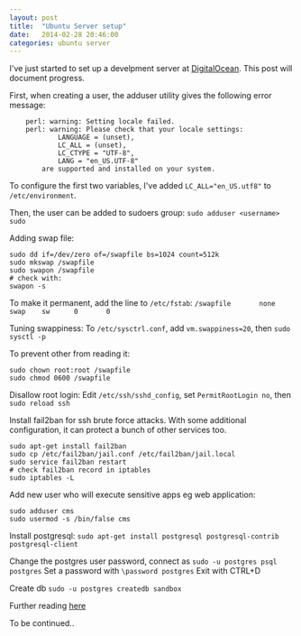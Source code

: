 ```yaml
---
layout: post
title:  "Ubuntu Server setup"
date:   2014-02-28 20:46:00
categories: ubuntu server
---
```

I've just started to set up a develpment server at
[DigitalOcean](http://www.digitalocean.com). This post will document
progress.

First, when creating a user, the adduser utility gives the following
error message:

```
    perl: warning: Setting locale failed.
    perl: warning: Please check that your locale settings:
            LANGUAGE = (unset),
            LC_ALL = (unset),
            LC_CTYPE = "UTF-8",
            LANG = "en_US.UTF-8"
        are supported and installed on your system.
```
To configure the first two variables, I've added `LC_ALL="en_US.utf8"` to
`/etc/environment`.

Then, the user can be added to sudoers group:
`sudo adduser <username> sudo`

Adding swap file:

```
sudo dd if=/dev/zero of=/swapfile bs=1024 count=512k
sudo mkswap /swapfile
sudo swapon /swapfile
# check with:
swapon -s
```

To make it permanent, add the line to `/etc/fstab`:
`/swapfile       none    swap    sw      0       0`

Tuning swappiness:
To `/etc/sysctrl.conf`, add `vm.swappiness=20`, then
`sudo sysctl -p`

To prevent other from reading it:

```
sudo chown root:root /swapfile 
sudo chmod 0600 /swapfile
```

Disallow root login:
Edit `/etc/ssh/sshd_config`, set `PermitRootLogin no`,
then `sudo reload ssh`

Install fail2ban for ssh brute force attacks. With some additional
configuration, it can protect a bunch of other services too.

```
sudo apt-get install fail2ban
sudo cp /etc/fail2ban/jail.conf /etc/fail2ban/jail.local
sudo service fail2ban restart
# check fail2ban record in iptables
sudo iptables -L
```

Add new user who will execute sensitive apps eg web application:

```
sudo adduser cms
sudo usermod -s /bin/false cms
```


Install postgresql:
`sudo apt-get install postgresql postgresql-contrib postgresql-client`

Change the postgres user password, connect as
`sudo -u postgres psql postgres`
Set a password with
`\password postgres`
Exit with CTRL+D

Create db
`sudo -u postgres createdb sandbox`

Further reading [here](https://help.ubuntu.com/community/PostgreSQL)

To be continued..












